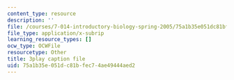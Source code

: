 ```yaml
---
content_type: resource
description: ''
file: /courses/7-014-introductory-biology-spring-2005/75a1b35e051dc81bfec74ae49444aed2_vES9nISxtjk.srt
file_type: application/x-subrip
learning_resource_types: []
ocw_type: OCWFile
resourcetype: Other
title: 3play caption file
uid: 75a1b35e-051d-c81b-fec7-4ae49444aed2
---
```

